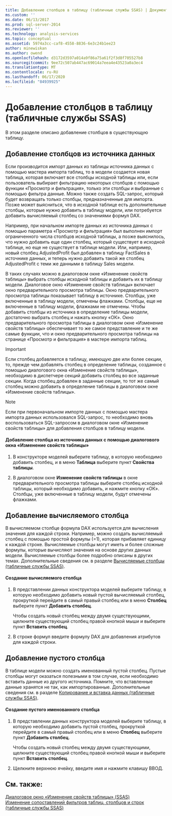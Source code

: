 ```yaml
---
title: Добавление столбцов в таблицу (табличные службы SSAS) | Документация Майкрософт
ms.custom: ''
ms.date: 06/13/2017
ms.prod: sql-server-2014
ms.reviewer: ''
ms.technology: analysis-services
ms.topic: conceptual
ms.assetid: 5974a3cc-caf8-4558-8836-6e3c24b1ee23
author: minewiskan
ms.author: owend
ms.openlocfilehash: d3172d3597a014a9f86a75a61f2f3d8f705527b8
ms.sourcegitcommit: 9ee72c507ab447ac69014a7eea4e43523a0a3ec4
ms.translationtype: MT
ms.contentlocale: ru-RU
ms.lasthandoff: 06/17/2020
ms.locfileid: "84939925"
---
```

# <a name="add-columns-to-a-table-ssas-tabular"></a>Добавление столбцов в таблицу (табличные службы SSAS)
  В этом разделе описано добавление столбцов в существующую таблицу.  
  
## <a name="add-columns-from-the-data-source"></a>Добавление столбцов из источника данных  
 Если производится импорт данных из таблицы источника данных с помощью мастера импорта таблиц, то в модели создается новая таблица, которая включает все столбцы исходной таблицы или, если пользователь выбирает фильтрацию некоторых столбцов с помощью функции «Просмотр и фильтрация», только эти столбцы и выбранные с помощью фильтра данные. Можно также создать SQL-запрос, который будет возвращать только столбцы, предназначенные для импорта. Позже может выясниться, что в исходной таблице есть дополнительные столбцы, которые нужно добавить в таблицу модели, или потребуется добавить вычисляемый столбец со значениями формул DAX.  
  
 Например, при начальном импорте данных из источника данных с помощью параметра «Просмотр и фильтрация» был выполнен импорт ограниченного числа столбцов исходной таблицы, а позже выяснилось, что нужно добавить еще один столбец, который существует в исходной таблице, но еще не существует в таблице модели. Или, например, новый столбец AdjustedProfit был добавлен в таблицу FactSales в источнике данных, и теперь нужно добавить такой же столбец AdjustedProfit с теми же данными в таблицу Sales модели.  
  
 В таких случаях можно в диалоговом окне «Изменение свойств таблицы» выбрать столбцы исходной таблицы и добавить их в таблицу модели. Диалоговое окно «Изменение свойств таблицы» включает окно предварительного просмотра таблицы. Окно предварительного просмотра таблицы показывает таблицу в источнике. Столбцы, уже включенные в таблицу модели, отмечены флажками. Столбцы, еще не включенные в таблицу модели, флажками не отмечены. Чтобы добавить столбцы из источника в определение таблицы модели, достаточно выбрать столбец и нажать кнопку «ОК». Окно предварительного просмотра таблицы в диалоговом окне «Изменение свойств таблицы» обеспечивает то же самое представление и те же самые функции, что и окно предварительного просмотра таблицы на странице «Просмотр и фильтрация» в мастере импорта таблиц.  
  
> [!IMPORTANT]  
>  Если столбец добавляется в таблицу, имеющую две или более секции, то, прежде чем добавлять столбец в определение таблицы, созданное с помощью диалогового окна «Изменение свойств таблицы», необходимо в диспетчере секций добавить столбец во все заданные секции. Когда столбец добавлен в заданные секции, то тот же самый столбец можно добавить в определение таблицы в диалоговом окне «Изменение свойств таблицы».  
  
> [!NOTE]  
>  Если при первоначальном импорте данных с помощью мастера импорта данных использовался SQL-запрос, то необходимо вновь воспользоваться SQL-запросом в диалоговом окне «Изменение свойств таблицы» для добавления столбцов в таблицу модели.  
  
#### <a name="to-add-a-column-from-the-data-source-by-using-the-edit-table-properties-dialog-box"></a>Добавление столбца из источника данных с помощью диалогового окна «Изменение свойств таблицы»  
  
1.  В конструкторе моделей выберите таблицу, в которую необходимо добавить столбец, и в меню **Таблица** выберите пункт  **Свойства таблицы**.  
  
2.  В диалоговом окне **Изменение свойств таблицы** в окне предварительного просмотра таблицы выберите столбец исходной таблицы, который необходимо добавить, и нажмите кнопку «ОК». Столбцы, уже включенные в таблицу модели, будут отмечены флажками.  
  
## <a name="add-a-calculated-column"></a>Добавление вычисляемого столбца  
 В вычисляемом столбце формула DAX используется для вычисления значения для каждой строки. Например, можно создать вычисляемый столбец с помощью простой формулы (=1), которая прибавляет единицу к каждой строке. Вычисляемые столбцы могут иметь и более сложные формулы, которые вычисляют значения на основе других данных модели. Вычисляемые столбцы более подробно описаны в других темах. Дополнительные сведения см. в разделе [Вычисляемые столбцы (табличные службы SSAS)](ssas-calculated-columns.md).  
  
#### <a name="to-create-a-calculated-column"></a>Создание вычисляемого столбца  
  
1.  В представлении данных конструктора моделей выберите таблицу, в которую необходимо добавить новый пустой вычисляемый столбец, прокруткой перейдите в самый правый столбец или в меню **Столбец** выберите пункт **Добавить столбец**.  
  
     Чтобы создать новый столбец между двумя существующими, щелкните существующий столбец правой кнопкой мыши и выберите пункт **Вставить столбец**.  
  
2.  В строке формул введите формулу DAX для добавления атрибутов для каждой строки.  
  
## <a name="add-a-blank-column"></a>Добавление пустого столбца  
 В таблице модели можно создать именованный пустой столбец. Пустые столбцы могут оказаться полезными в том случае, если необходимо вставить данные из другого источника. Помните, что вставленные данные хранятся не так, как импортированные. Дополнительные сведения см. в разделе [Копирование и вставка данных (табличные службы SSAS)](../copy-and-paste-data-ssas-tabular.md).  
  
#### <a name="to-create-a-named-blank-column"></a>Создание пустого именованного столбца  
  
1.  В представлении данных конструктора моделей выберите таблицу, в которую необходимо добавить пустой столбец, прокруткой перейдите в самый правый столбец или в меню **Столбец** выберите пункт **Добавить столбец**.  
  
     Чтобы создать новый столбец между двумя существующими, щелкните существующий столбец правой кнопкой мыши и выберите пункт **Вставить столбец**.  
  
2.  Щелкните верхнюю ячейку, введите имя и нажмите клавишу ВВОД.  
  
## <a name="see-also"></a>См. также:  
 [Диалоговое окно «Изменение свойств таблицы» &#40;SSAS&#41;](../edit-table-properties-dialog-box-ssas.md)   
 [Изменение сопоставлений фильтров таблиц, столбцов и строк (табличные службы SSAS)](change-table-column-or-row-filter-mappings-ssas-tabular.md)  
  
  
